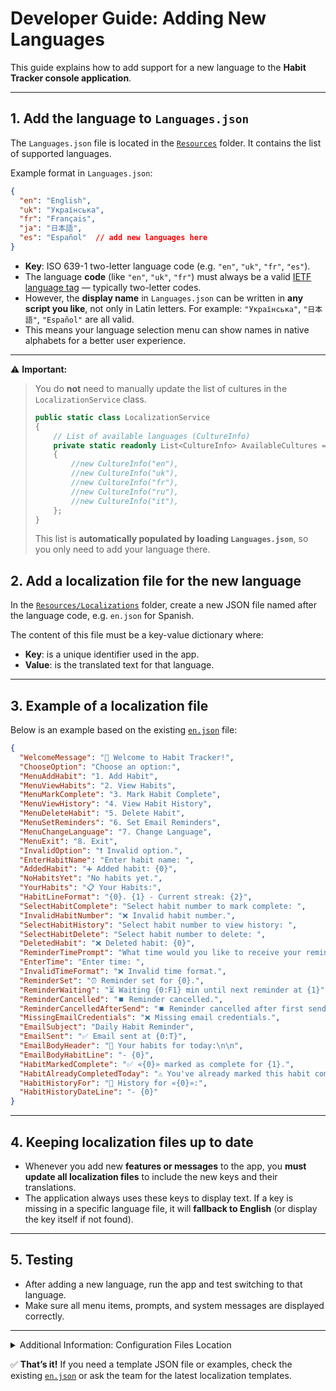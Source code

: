 # Developer Guide: Adding New Languages

This guide explains how to add support for a new language to the **Habit Tracker console application**.

---

## 1. Add the language to `Languages.json`

The `Languages.json` file is located in the [`Resources`](Resources) folder.
It contains the list of supported languages.

Example format in `Languages.json`:

```json
{
  "en": "English",
  "uk": "Українська",
  "fr": "Français",
  "ja": "日本語",
  "es": "Español"  // add new languages here
}
```

* **Key**: ISO 639-1 two-letter language code (e.g. `"en"`, `"uk"`, `"fr"`, `"es"`).
* The language **code** (like `"en"`, `"uk"`, `"fr"`) must always be a valid [IETF language tag](https://en.wikipedia.org/wiki/IETF_language_tag) — typically two-letter codes.
* However, the **display name** in `Languages.json` can be written in **any script you like**, not only in Latin letters.
  For example: `"Українська"`, `"日本語"`, `"Español"` are all valid.
* This means your language selection menu can show names in native alphabets for a better user experience.

---

⚠️ **Important:**  
> You do **not** need to manually update the list of cultures in the `LocalizationService` class.  
> 
> ```csharp
> public static class LocalizationService
> {
>     // List of available languages (CultureInfo)
>     private static readonly List<CultureInfo> AvailableCultures = new()
>     {
>         //new CultureInfo("en"),
>         //new CultureInfo("uk"),
>         //new CultureInfo("fr"),
>         //new CultureInfo("ru"),
>         //new CultureInfo("it"),
>     };
> }
> ```
>  
> This list is **automatically populated by loading `Languages.json`**, so you only need to add your language there.


## 2. Add a localization file for the new language

In the [`Resources/Localizations`](Resources/Localizations) folder, create a new JSON file named after the language code, e.g. `en.json` for Spanish.

The content of this file must be a key-value dictionary where:

* **Key**: is a unique identifier used in the app.
* **Value**: is the translated text for that language.

---

## 3. Example of a localization file

Below is an example based on the existing [`en.json`](Resources/Localizations/en.json) file:

```json
{
  "WelcomeMessage": "📅 Welcome to Habit Tracker!",
  "ChooseOption": "Choose an option:",
  "MenuAddHabit": "1. Add Habit",
  "MenuViewHabits": "2. View Habits",
  "MenuMarkComplete": "3. Mark Habit Complete",
  "MenuViewHistory": "4. View Habit History",
  "MenuDeleteHabit": "5. Delete Habit",
  "MenuSetReminders": "6. Set Email Reminders",
  "MenuChangeLanguage": "7. Change Language",
  "MenuExit": "8. Exit",
  "InvalidOption": "❗ Invalid option.",
  "EnterHabitName": "Enter habit name: ",
  "AddedHabit": "➕ Added habit: {0}",
  "NoHabitsYet": "No habits yet.",
  "YourHabits": "📋 Your Habits:",
  "HabitLineFormat": "{0}. {1} - Current streak: {2}",
  "SelectHabitComplete": "Select habit number to mark complete: ",
  "InvalidHabitNumber": "❌ Invalid habit number.",
  "SelectHabitHistory": "Select habit number to view history: ",
  "SelectHabitDelete": "Select habit number to delete: ",
  "DeletedHabit": "❌ Deleted habit: {0}",
  "ReminderTimePrompt": "What time would you like to receive your reminder? \nMust set it in HH:mm format.",
  "EnterTime": "Enter time: ",
  "InvalidTimeFormat": "❌ Invalid time format.",
  "ReminderSet": "⏰ Reminder set for {0}.",
  "ReminderWaiting": "⏳ Waiting {0:F1} min until next reminder at {1}",
  "ReminderCancelled": "⏹️ Reminder cancelled.",
  "ReminderCancelledAfterSend": "⏹️ Reminder cancelled after first send.",
  "MissingEmailCredentials": "❌ Missing email credentials.",
  "EmailSubject": "Daily Habit Reminder",
  "EmailSent": "✅ Email sent at {0:T}",
  "EmailBodyHeader": "📌 Your habits for today:\n\n",
  "EmailBodyHabitLine": "- {0}",
  "HabitMarkedComplete": "✅ «{0}» marked as complete for {1}.",
  "HabitAlreadyCompletedToday": "⚠️ You've already marked this habit complete today.",
  "HabitHistoryFor": "📅 History for «{0}»:",
  "HabitHistoryDateLine": "- {0}"
}
```

---

## 4. Keeping localization files up to date

* Whenever you add new **features or messages** to the app, you **must update all localization files** to include the new keys and their translations.
* The application always uses these keys to display text.
  If a key is missing in a specific language file, it will **fallback to English** (or display the key itself if not found).

---

## 5. Testing

* After adding a new language, run the app and test switching to that language.
* Make sure all menu items, prompts, and system messages are displayed correctly.

---

<details>
  <summary>Additional Information: Configuration Files Location</summary>

Configuration files such as user settings are stored in the application data folder specific to your operating system. For example:

- **Windows:**  
  `%AppData%\HabitTrackerApp\settings.json`  
  (usually something like `C:\Users\<UserName>\AppData\Roaming\HabitTrackerApp\settings.json`)

- **Linux/macOS:**  
  Typically under the user's home directory, e.g.  
  `~/.config/HabitTrackerApp/settings.json`

You can access and modify these files if needed, but be careful to keep the JSON structure valid.

</details>

✅ **That’s it!**
If you need a template JSON file or examples, check the existing [`en.json`](Resources/Localizations/en.json) or ask the team for the latest localization templates.
